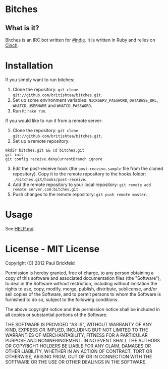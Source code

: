 # Bitches

## What is it?

Bitches is an IRC bot written for [#indie](irc://irc.what-network.com/#indie). It is written in Ruby and relies on [Cinch](https://github.com/cinchrb/cinch).

# Installation

If you simply want to run bitches:

1. Clone the repository: `git clone git://github.com/britishtea/bitches.git`.
2. Set up some environment variables: `NICKSERV_PASSWORD`, `DATABASE_URL`, `WHATCD_USERNAME` and `WHATCD_PASSWORD`.
3. Run it: `rake run`.

If you would like to run it from a remote server:

1. Clone the repository: `git clone git://github.com/britishtea/bitches.git`.
2. Set up a remote repository:
```shell
mkdir bitches.git && cd bitches.git
git init
git config receive.denyCurrentBranch ignore
```
3. Edit the post-receive hook (the `post-receive.sample` file from the cloned repository). Copy it to the remote repository to the hooks folder: `./bitches.git/hooks/post-receive`.
4. Add the remote repository to your local repository: `git remote add remote server.com:bitches.git`
5. Push changes to the remote repository: `git push remote master`.

# Usage

See [HELP.md](https://github.com/britishtea/bitches/blob/master/HELP.md).

# License - MIT License

Copyright (C) 2012 Paul Brickfeld

Permission is hereby granted, free of charge, to any person obtaining a copy of this software and associated documentation files (the "Software"), to deal in the Software without restriction, including without limitation the rights to use, copy, modify, merge, publish, distribute, sublicense, and/or sell copies of the Software, and to permit persons to whom the Software is furnished to do so, subject to the following conditions:

The above copyright notice and this permission notice shall be included in all copies or substantial portions of the Software.

THE SOFTWARE IS PROVIDED "AS IS", WITHOUT WARRANTY OF ANY KIND, EXPRESS OR IMPLIED, INCLUDING BUT NOT LIMITED TO THE WARRANTIES OF MERCHANTABILITY, FITNESS FOR A PARTICULAR PURPOSE AND NONINFRINGEMENT. IN NO EVENT SHALL THE AUTHORS OR COPYRIGHT HOLDERS BE LIABLE FOR ANY CLAIM, DAMAGES OR OTHER LIABILITY, WHETHER IN AN ACTION OF CONTRACT, TORT OR OTHERWISE, ARISING FROM, OUT OF OR IN CONNECTION WITH THE SOFTWARE OR THE USE OR OTHER DEALINGS IN THE SOFTWARE.
